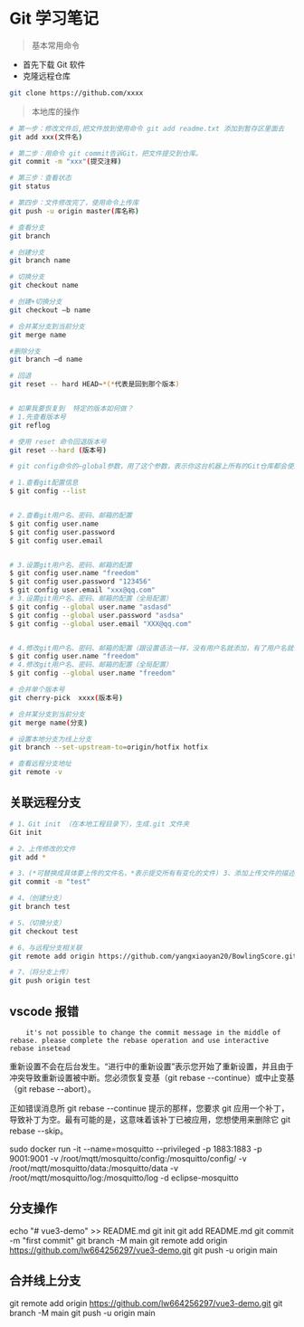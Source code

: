 # Git 学习笔记

> 基本常用命令

- 首先下载 Git 软件
- 克隆远程仓库

```bash
git clone https://github.com/xxxx
```

> 本地库的操作

```bash
# 第一步：修改文件后,把文件放到使用命令 git add readme.txt 添加到暂存区里面去
git add xxx(文件名)

# 第二步：用命令 git commit告诉Git，把文件提交到仓库。
git commit -m "xxx"(提交注释)

# 第三步：查看状态
git status

# 第四步：文件修改完了，使用命令上传库
git push -u origin master(库名称)

# 查看分支
git branch

# 创建分支
git branch name

# 切换分支
git checkout name

# 创建+切换分支
git checkout –b name

# 合并某分支到当前分支
git merge name

#删除分支
git branch –d name

# 回退
git reset -- hard HEAD~*(*代表是回到那个版本)


# 如果我要恢复到  特定的版本如何做？
# 1.先查看版本号
git reflog

# 使用 reset 命令回退版本号
git reset --hard (版本号)

# git config命令的–global参数，用了这个参数，表示你这台机器上所有的Git仓库都会使用这个配置，当然也可以对某个仓库指定不同的用户名和Email地址。

# 1.查看git配置信息
$ git config --list


# 2.查看git用户名、密码、邮箱的配置
$ git config user.name
$ git config user.password
$ git config user.email


# 3.设置git用户名、密码、邮箱的配置
$ git config user.name "freedom"
$ git config user.password "123456"
$ git config user.email "xxx@qq.com"
# 3.设置git用户名、密码、邮箱的配置（全局配置）
$ git config --global user.name "asdasd"
$ git config --global user.password "asdsa"
$ git config --global user.email "XXX@qq.com"


# 4.修改git用户名、密码、邮箱的配置（跟设置语法一样，没有用户名就添加，有了用户名就修改）
$ git config user.name "freedom"
# 4.修改git用户名、密码、邮箱的配置（全局配置）
$ git config --global user.name "freedom"

# 合并单个版本号
git cherry-pick  xxxx(版本号)

# 合并某分支到当前分支
git merge name(分支)

# 设置本地分支为线上分支
git branch --set-upstream-to=origin/hotfix hotfix

# 查看远程分支地址
git remote -v
```

## 关联远程分支

```bash
# 1、Git init （在本地工程目录下），生成.git 文件夹
Git init

# 2、上传修改的文件
git add *

# 3、(*可替换成具体要上传的文件名，*表示提交所有有变化的文件) 3、添加上传文件的描述
git commit -m "test"

# 4、（创建分支）
git branch test

# 5、（切换分支）
git checkout test

# 6、与远程分支相关联
git remote add origin https://github.com/yangxiaoyan20/BowlingScore.git

# 7、（将分支上传）
git push origin test
```

## vscode 报错

        it's not possible to change the commit message in the middle of rebase. please complete the rebase operation and use interactive rebase insetead

重新设置不会在后台发生。“进行中的重新设置”表示您开始了重新设置，并且由于冲突导致重新设置被中断。您必须恢复变基（git rebase --continue）或中止变基（git rebase --abort）。

正如错误消息所 git rebase --continue 提示的那样，您要求 git 应用一个补丁，导致补丁为空。最有可能的是，这意味着该补丁已被应用，您想使用来删除它 git rebase --skip。

sudo docker run -it --name=mosquitto --privileged -p 1883:1883 -p 9001:9001 -v /root/mqtt/mosquitto/config:/mosquitto/config/ -v /root/mqtt/mosquitto/data:/mosquitto/data -v /root/mqtt/mosquitto/log:/mosquitto/log -d eclipse-mosquitto

## 分支操作

echo "# vue3-demo" >> README.md
git init
git add README.md
git commit -m "first commit"
git branch -M main
git remote add origin https://github.com/lw664256297/vue3-demo.git
git push -u origin main

## 合并线上分支

git remote add origin https://github.com/lw664256297/vue3-demo.git
git branch -M main
git push -u origin main

